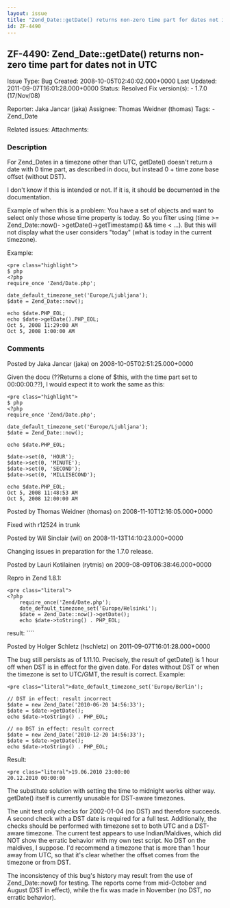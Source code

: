 ```yaml
---
layout: issue
title: "Zend_Date::getDate() returns non-zero time part for dates not in UTC"
id: ZF-4490
---
```


ZF-4490: Zend\_Date::getDate() returns non-zero time part for dates not in UTC
------------------------------------------------------------------------------

 Issue Type: Bug Created: 2008-10-05T02:40:02.000+0000 Last Updated: 2011-09-07T16:01:28.000+0000 Status: Resolved Fix version(s): - 1.7.0 (17/Nov/08)
 
 Reporter:  Jaka Jancar (jaka)  Assignee:  Thomas Weidner (thomas)  Tags: - Zend\_Date
 
 Related issues: 
 Attachments: 
### Description

For Zend\_Dates in a timezone other than UTC, getDate() doesn't return a date with 0 time part, as described in docu, but instead 0 + time zone base offset (without DST).

I don't know if this is intended or not. If it is, it should be documented in the documentation.

Example of when this is a problem: You have a set of objects and want to select only those whose time property is today. So you filter using (time >= Zend\_Date::now()- >getDate()->getTimestamp() && time < ...). But this will not display what the user considers "today" (what is today in the current timezone).

Example:

 
    <pre class="highlight">
    $ php
    <?php
    require_once 'Zend/Date.php';
    
    date_default_timezone_set('Europe/Ljubljana');
    $date = Zend_Date::now();
    
    echo $date.PHP_EOL;
    echo $date->getDate().PHP_EOL;
    Oct 5, 2008 11:29:00 AM
    Oct 5, 2008 1:00:00 AM


 

 

### Comments

Posted by Jaka Jancar (jaka) on 2008-10-05T02:51:25.000+0000

Given the docu (??Returns a clone of $this, with the time part set to 00:00:00.??), I would expect it to work the same as this:

 
    <pre class="highlight">
    $ php
    <?php
    require_once 'Zend/Date.php';
    
    date_default_timezone_set('Europe/Ljubljana');
    $date = Zend_Date::now();
    
    echo $date.PHP_EOL;
    
    $date->set(0, 'HOUR');
    $date->set(0, 'MINUTE');
    $date->set(0, 'SECOND');
    $date->set(0, 'MILLISECOND');
    
    echo $date.PHP_EOL;
    Oct 5, 2008 11:48:53 AM
    Oct 5, 2008 12:00:00 AM


 

 

Posted by Thomas Weidner (thomas) on 2008-11-10T12:16:05.000+0000

Fixed with r12524 in trunk

 

 

Posted by Wil Sinclair (wil) on 2008-11-13T14:10:23.000+0000

Changing issues in preparation for the 1.7.0 release.

 

 

Posted by Lauri Kotilainen (rytmis) on 2009-08-09T06:38:46.000+0000

Repro in Zend 1.8.1:

 
    <pre class="literal">
    <?php
        require_once('Zend/Date.php');
        date_default_timezone_set('Europe/Helsinki');
        $date = Zend_Date::now()->getDate();
        echo $date->toString() . PHP_EOL;


result: ````

 

 

Posted by Holger Schletz (hschletz) on 2011-09-07T16:01:28.000+0000

The bug still persists as of 1.11.10. Precisely, the result of getDate() is 1 hour off when DST is in effect for the given date. For dates without DST or when the timezone is set to UTC/GMT, the result is correct. Example:

 
    <pre class="literal">date_default_timezone_set('Europe/Berlin');
    
    // DST in effect: result incorrect
    $date = new Zend_Date('2010-06-20 14:56:33');
    $date = $date->getDate();
    echo $date->toString() . PHP_EOL;
    
    // no DST in effect: result correct
    $date = new Zend_Date('2010-12-20 14:56:33');
    $date = $date->getDate();
    echo $date->toString() . PHP_EOL;


Result:

 
    <pre class="literal">19.06.2010 23:00:00
    20.12.2010 00:00:00


The substitute solution with setting the time to midnight works either way. getDate() itself is currently unusable for DST-aware timezones.

The unit test only checks for 2002-01-04 (no DST) and therefore succeeds. A second check with a DST date is required for a full test. Additionally, the checks should be performed with timezone set to both UTC and a DST-aware timezone. The current test appears to use Indian/Maldives, which did NOT show the erratic behavior with my own test script. No DST on the maldives, I suppose. I'd recommend a timezone that is more than 1 hour away from UTC, so that it's clear whether the offset comes from the timezone or from DST.

The inconsistency of this bug's history may result from the use of Zend\_Date::now() for testing. The reports come from mid-October and August (DST in effect), while the fix was made in November (no DST, no erratic behavior).

 

 
